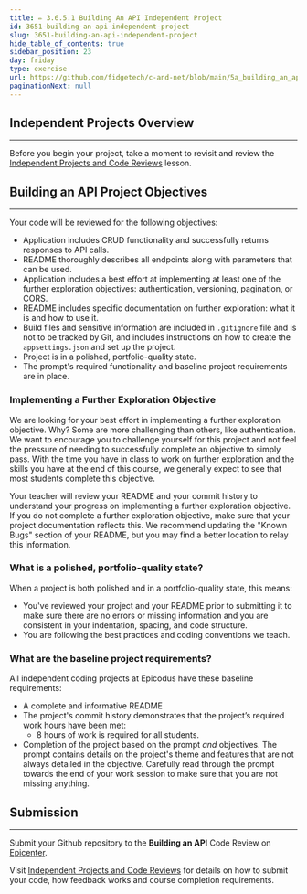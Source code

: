 ```yaml
---
title: ✏️ 3.6.5.1 Building An API Independent Project
id: 3651-building-an-api-independent-project
slug: 3651-building-an-api-independent-project
hide_table_of_contents: true
sidebar_position: 23
day: friday
type: exercise
url: https://github.com/fidgetech/c-and-net/blob/main/5a_building_an_api_independent_project.md
paginationNext: null
---
```


## Independent Projects Overview
---

Before you begin your project, take a moment to revisit and review the [Independent Projects and Code Reviews](https://old.learnhowtoprogram.com/fidgetech-1-introduction-to-programming/1-0-getting-started-at-epicodus/1-0-0-09-independent-projects-and-code-reviews) lesson.

## Building an API Project Objectives
---

Your code will be reviewed for the following objectives:

* Application includes CRUD functionality and successfully returns responses to API calls.
* README thoroughly describes all endpoints along with parameters that can be used.
* Application includes a best effort at implementing at least one of the further exploration objectives: authentication, versioning, pagination, or CORS.
* README includes specific documentation on further exploration: what it is and how to use it.
* Build files and sensitive information are included in `.gitignore` file and is not to be tracked by Git, and includes instructions on how to create the `appsettings.json` and set up the project.
* Project is in a polished, portfolio-quality state.
* The prompt's required functionality and baseline project requirements are in place.

### Implementing a Further Exploration Objective

We are looking for your best effort in implementing a further exploration objective. Why? Some are more challenging than others, like authentication. We want to encourage you to challenge yourself for this project and not feel the pressure of needing to successfully complete an objective to simply pass. With the time you have in class to work on further exploration and the skills you have at the end of this course, we generally expect to see that most students complete this objective. 

Your teacher will review your README and your commit history to understand your progress on implementing a further exploration objective. If you do not complete a further exploration objective, make sure that your project documentation reflects this. We recommend updating the "Known Bugs" section of your README, but you may find a better location to relay this information.

### What is a polished, portfolio-quality state?
When a project is both polished and in a portfolio-quality state, this means:

* You've reviewed your project and your README prior to submitting it to make sure there are no errors or missing information and you are consistent in your indentation, spacing, and code structure. 
* You are following the best practices and coding conventions we teach.

### What are the baseline project requirements?
All independent coding projects at Epicodus have these baseline requirements:

* A complete and informative README
* The project's commit history demonstrates that the project’s required work hours have been met:
  * 8 hours of work is required for all students.
* Completion of the project based on the prompt _and_ objectives. The prompt contains details on the project's theme and features that are not always detailed in the objective. Carefully read through the prompt towards the end of your work session to make sure that you are not missing anything.

## Submission
---

Submit your Github repository to the **Building an API** Code Review on [Epicenter](https://epicenter.epicodus.com).

Visit [Independent Projects and Code Reviews](https://old.learnhowtoprogram.com/fidgetech-1-introduction-to-programming/1-0-getting-started-at-epicodus/1-0-0-09-independent-projects-and-code-reviews) for details on how to submit your code, how feedback works and course completion requirements.
